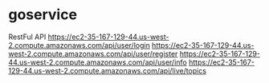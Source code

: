 # goservice

RestFul API
https://ec2-35-167-129-44.us-west-2.compute.amazonaws.com/api/user/login
https://ec2-35-167-129-44.us-west-2.compute.amazonaws.com/api/user/register
https://ec2-35-167-129-44.us-west-2.compute.amazonaws.com/api/user/info
https://ec2-35-167-129-44.us-west-2.compute.amazonaws.com/api/live/topics
